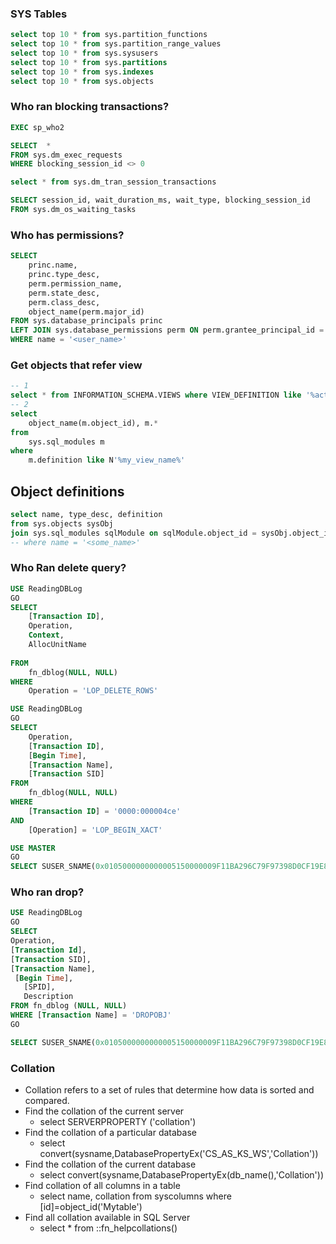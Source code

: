 ### SYS Tables
```sql
select top 10 * from sys.partition_functions
select top 10 * from sys.partition_range_values
select top 10 * from sys.sysusers
select top 10 * from sys.partitions
select top 10 * from sys.indexes
select top 10 * from sys.objects
```

### Who ran blocking transactions?
```sql
EXEC sp_who2

SELECT  *
FROM sys.dm_exec_requests
WHERE blocking_session_id <> 0

select * from sys.dm_tran_session_transactions

SELECT session_id, wait_duration_ms, wait_type, blocking_session_id 
FROM sys.dm_os_waiting_tasks
```

### Who has permissions?
```sql
SELECT
    princ.name,
    princ.type_desc,
    perm.permission_name,
    perm.state_desc,
    perm.class_desc,
    object_name(perm.major_id)
FROM sys.database_principals princ
LEFT JOIN sys.database_permissions perm ON perm.grantee_principal_id = princ.principal_id
WHERE name = '<user_name>'
```

### Get objects that refer view
```sql
-- 1
select * from INFORMATION_SCHEMA.VIEWS where VIEW_DEFINITION like '%actual_recoveries_vw%'
-- 2
select
    object_name(m.object_id), m.*
from
    sys.sql_modules m
where
    m.definition like N'%my_view_name%'
```

## Object definitions
```sql
select name, type_desc, definition
from sys.objects sysObj
join sys.sql_modules sqlModule on sqlModule.object_id = sysObj.object_id
-- where name = '<some_name>'
```

### Who Ran delete query?
```sql
USE ReadingDBLog
GO
SELECT 
    [Transaction ID],
    Operation,
    Context,
    AllocUnitName
    
FROM 
    fn_dblog(NULL, NULL) 
WHERE 
    Operation = 'LOP_DELETE_ROWS'

USE ReadingDBLog
GO
SELECT
    Operation,
    [Transaction ID],
    [Begin Time],
    [Transaction Name],
    [Transaction SID]
FROM
    fn_dblog(NULL, NULL)
WHERE
    [Transaction ID] = '0000:000004ce'
AND
    [Operation] = 'LOP_BEGIN_XACT'

USE MASTER
GO   
SELECT SUSER_SNAME(0x0105000000000005150000009F11BA296C79F97398D0CF19E8030000)
```

### Who ran drop?
```sql
USE ReadingDBLog
GO
SELECT 
Operation,
[Transaction Id],
[Transaction SID],
[Transaction Name],
 [Begin Time],
   [SPID],
   Description
FROM fn_dblog (NULL, NULL)
WHERE [Transaction Name] = 'DROPOBJ'
GO

SELECT SUSER_SNAME(0x0105000000000005150000009F11BA296C79F97398D0CF19E8030000) 
```

### Collation
- Collation refers to a set of rules that determine how data is sorted and compared.
- Find the collation of the current server
  - select SERVERPROPERTY ('collation')
- Find the collation of a particular database
  - select convert(sysname,DatabasePropertyEx('CS_AS_KS_WS','Collation'))
- Find the collation of the current database
  - select convert(sysname,DatabasePropertyEx(db_name(),'Collation'))
- Find collation of all columns in a table
  - select name, collation from syscolumns where [id]=object_id('Mytable')
- Find all collation available in SQL Server
  - select * from ::fn_helpcollations()

